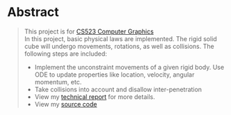 # Abstract
> This project is for [CS523 Computer Graphics](https://orionquest.github.io/CS523/)  
> In this project, basic physical laws are implemented. The rigid solid cube will undergo movements, rotations, as well as collisions. 
> The following steps are included: 
> - Implement the unconstraint movements of a given rigid body. Use ODE to update properties like location, velocity, angular momentum, etc.
> - Take collisions into account and disallow inter-penetration  
> - View my [technical report](../report.pdf) for more details.  
> - View my [source code](https://github.com/SoldierDown/work_space/tree/master/cs523%40rutgers/assignment2/problem2/code)

